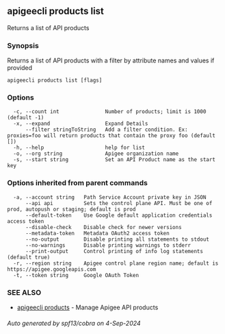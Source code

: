 ## apigeecli products list

Returns a list of API products

### Synopsis

Returns a list of API products with a filter by attribute names and values if provided

```
apigeecli products list [flags]
```

### Options

```
  -c, --count int               Number of products; limit is 1000 (default -1)
  -x, --expand                  Expand Details
      --filter stringToString   Add a filter condition. Ex: proxies=foo will return products that contain the proxy foo (default [])
  -h, --help                    help for list
  -o, --org string              Apigee organization name
  -s, --start string            Set an API Product name as the start key
```

### Options inherited from parent commands

```
  -a, --account string   Path Service Account private key in JSON
      --api api          Sets the control plane API. Must be one of prod, autopush or staging; default is prod
      --default-token    Use Google default application credentials access token
      --disable-check    Disable check for newer versions
      --metadata-token   Metadata OAuth2 access token
      --no-output        Disable printing all statements to stdout
      --no-warnings      Disable printing warnings to stderr
      --print-output     Control printing of info log statements (default true)
  -r, --region string    Apigee control plane region name; default is https://apigee.googleapis.com
  -t, --token string     Google OAuth Token
```

### SEE ALSO

* [apigeecli products](apigeecli_products.md)	 - Manage Apigee API products

###### Auto generated by spf13/cobra on 4-Sep-2024
